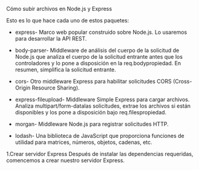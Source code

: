 Cómo subir archivos en Node.js y Express

Esto es lo que hace cada uno de estos paquetes:

- express- Marco web popular construido sobre Node.js. Lo usaremos para desarrollar la API REST.

- body-parser- Middleware de análisis del cuerpo de la solicitud de Node.js que analiza el cuerpo de la solicitud entrante antes que los controladores y lo pone a disposición en la req.bodypropiedad. En resumen, simplifica la solicitud entrante.

- cors- Otro middleware Express para habilitar solicitudes CORS (Cross-Origin Resource Sharing).

- express-fileupload- Middleware Simple Express para cargar archivos. Analiza multipart/form-datalas solicitudes, extrae los archivos si están disponibles y los pone a disposición bajo req.filespropiedad.

- morgan- Middleware Node.js para registrar solicitudes HTTP.

- lodash- Una biblioteca de JavaScript que proporciona funciones de utilidad para matrices, números, objetos, cadenas, etc.

1.Crear servidor Express
Después de instalar las dependencias requeridas, comencemos a crear nuestro servidor Express.




